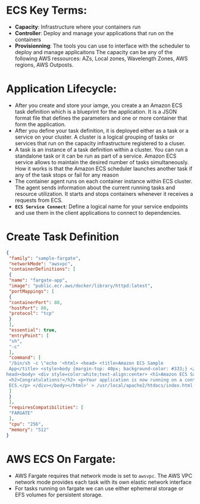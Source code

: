 # ECS Key Terms:
- **Capacity**: Infrastructure where your containers run
- **Controller**: Deploy and manage your applications that run on the containers
- **Provisionning**: The tools you can use to interface with the scheduler to deploy and manage applicaitons
The capacity can be any of the following AWS ressources: AZs, Local zones, Wavelength Zones, AWS regions, AWS Outposts.
# Application Lifecycle:
- After you create and store your iamge, you create a an Amazon ECS task definition which is a blueprint for the application. It is a JSON format file that defines the parameters and one or more container that form the application.
- After you define your task definition, it is deployed either as a task or a service on your cluster. A cluster is a logical grouping of tasks or services that run on the capacity infrastructure registered to a cluser.
- A task is an instance of a task definition within a cluster. You can run a standalone task or it can be run as part of a service. Amazon ECS service allows to maintain the desired number of tasks simultaneously. How it works is that the Amazon ECS scheduler launches another task if any of the task stops or fail for any reason
- The container agent runs on each container instance within ECS cluster. The agent sends information about the current running tasks and resource utilization. It starts and stops containers whenever it receives a requests from ECS.
- **`ECS Service Connect`**: Define a logical name for your service endpoints and use them in the client applications to connect to dependencies.
# Create Task Definition
```json
{
 "family": "sample-fargate",
 "networkMode": "awsvpc",
 "containerDefinitions": [
 {
 "name": "fargate-app",
 "image": "public.ecr.aws/docker/library/httpd:latest",
 "portMappings": [
 {
 "containerPort": 80,
 "hostPort": 80,
 "protocol": "tcp"
 }
 ],
 "essential": true,
 "entryPoint": [
 "sh",
 "-c"
 ],
 "command": [
 "/bin/sh -c \"echo '<html> <head> <title>Amazon ECS Sample
 App</title> <style>body {margin-top: 40px; background-color: #333;} </style> </
head><body> <div style=color:white;text-align:center> <h1>Amazon ECS Sample App</h1>
 <h2>Congratulations!</h2> <p>Your application is now running on a container in Amazon
 ECS.</p> </div></body></html>' > /usr/local/apache2/htdocs/index.html && httpdforeground\""
 ]
 }
 ],
 "requiresCompatibilities": [
 "FARGATE"
 ],
 "cpu": "256",
 "memory": "512"
}
```
# AWS ECS On Fargate:
- AWS Fargate requires that network mode is set to `awsvpc`. The AWS VPC network mode provides each task with its own elastic network interface 
- For tasks running on fargate we can use either ephemeral storage or EFS volumes for persistent storage.